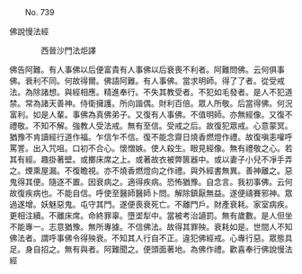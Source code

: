 ﻿　　No. 739

佛說慢法經

　　　　西晉沙門法炬譯


佛告阿難。有人事佛以后便富貴有人事佛以后衰喪不利者。阿難問佛。云何俱事佛。衰利不同。何故得爾。佛語阿難。有人事佛。當求明師。得了了者。從受戒法。為除諸想。與經相應。精進奉行。不失其教受者。不犯如毛發者。是人不犯道禁。常為諸天善神。侍衛擁護。所向諧偶。財利百倍。眾人所敬。后當得佛。何況富利。如是人輩。事佛為真佛弟子。又復有人事佛。不值明師。亦無經像。又復不禮敬。不知不解。強教人受法戒。無有至信。受戒之后。故復犯眾戒。心意蒙冥。猶豫不肯讀經行道作福。乍信乍不信。復不能念齋日燒香燃燈作禮。故復嗔恚嚾呼罵詈。出入咒咀。口初不合心。懷憎嫉。使人殺生。眼見經像。無有禮敬之心。若其有經。趣掛著壁。或擲床席之上。或著故衣被弊篋器中。或以妻子小兒不凈手弄之。煙熏屋漏。不復瞻視。亦不燒香燃燈向之作禮。與外經書無異。善神離之。惡鬼得其便。隨逐不置。因衰病之。適得疾病。恐怖猶豫。自念言。我初事佛。云何故復疾病也。不能自信。呼使至醫師醫師卜問。解除鎮厭無益。遂便禱賽邪神。眾過遂增。妖魅惡鬼。屯守其門。遂便喪衰死亡。不離門戶。財產衰耗。家室病疾。更相注續。不離床席。命終罪辜。墮埿犁中。當被考治讁罰。無有歲數。是人但坐不能專一。志意猶豫。無所專據。不信佛法。故得其罪殃。衰耗如是。世間人不知佛法者。謂呼事佛令得殃衰。不知其人行自不正。違犯佛經戒。心專行惡。眾態具足。身自招之。無有與者。阿難聞之。便頭面著地。為佛作禮。歡喜奉行佛說慢法經
